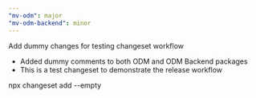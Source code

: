 ```yaml
---
"mv-odm": major
"mv-odm-backend": minor
---
```


Add dummy changes for testing changeset workflow

- Added dummy comments to both ODM and ODM Backend packages
- This is a test changeset to demonstrate the release workflow

npx changeset add --empty
